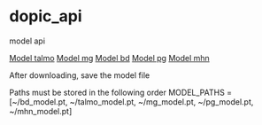 # dopic_api
model api

[Model talmo](https://drive.google.com/file/d/1-6hA7eo9Mth1rip-K7u9mHxk_LlD1PZy/view?usp=sharing)
[Model mg](https://drive.google.com/file/d/1ALhrC1OW_kU5l819S_IaYm1pRv7wSjy8/view?usp=sharing)
[Model bd](https://drive.google.com/file/d/1allan0uG6HLqxmMl6XZvsvSe3mqwbpa3/view?usp=sharing)
[Model pg](https://drive.google.com/file/d/1Z-M9UxIR2oqMWp65wDAuYWNZ1KckpZ9X/view?usp=sharing)
[Model mhn](https://drive.google.com/file/d/1Br6CnBgiRkxNu_FXERVTE71iPILgeHsx/view?usp=sharing)


After downloading, save the model file

Paths must be stored in the following order
MODEL_PATHS = [~/bd_model.pt, ~/talmo_model.pt, ~/mg_model.pt, ~/pg_model.pt, ~/mhn_model.pt]
